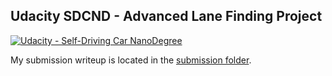## Udacity SDCND - Advanced Lane Finding Project

[![Udacity - Self-Driving Car NanoDegree](https://s3.amazonaws.com/udacity-sdc/github/shield-carnd.svg)](http://www.udacity.com/drive)

My submission writeup is located in the [submission folder](submission/writeup.md).
